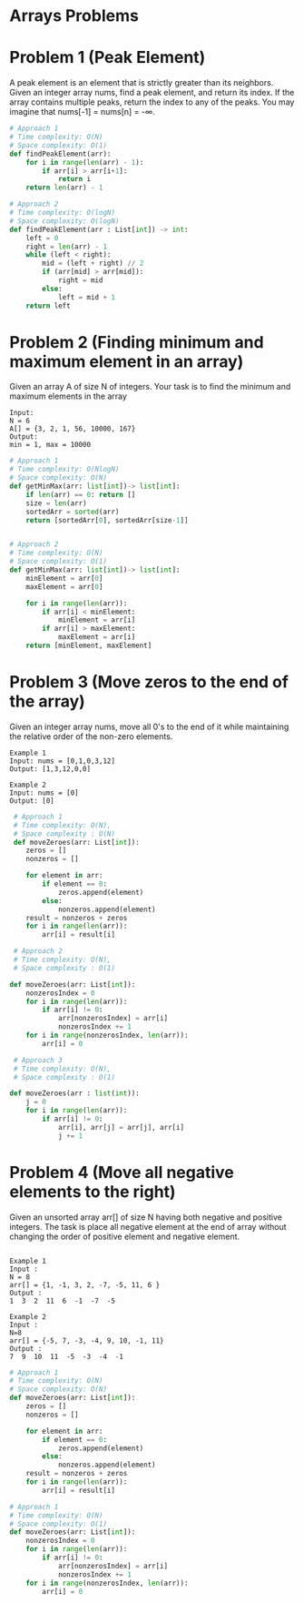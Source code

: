 # Arrays Problems

# Problem 1 (Peak Element)

A peak element is an element that is strictly greater than its neighbors.
Given an integer array nums, find a peak element, and return its index.
If the array contains multiple peaks, return the index to any of the peaks.
You may imagine that nums[-1] = nums[n] = -∞.

```python
# Approach 1
# Time complexity: O(N)
# Space complexity: O(1)
def findPeakElement(arr):
    for i in range(len(arr) - 1):
        if arr[i] > arr[i+1]:
            return i
    return len(arr) - 1
```

```python
# Approach 2
# Time complexity: O(logN)
# Space complexity: O(logN)
def findPeakElement(arr : List[int]) -> int:
    left = 0
    right = len(arr) - 1
    while (left < right):
        mid = (left + right) // 2
        if (arr[mid] > arr[mid]):
            right = mid
        else:
            left = mid + 1
    return left
```

# Problem 2 (Finding minimum and maximum element in an array)

Given an array A of size N of integers.
Your task is to find the minimum and maximum elements in the array

```
Input:
N = 6
A[] = {3, 2, 1, 56, 10000, 167}
Output:
min = 1, max = 10000
```

```python
# Approach 1
# Time complexity: O(NlogN)
# Space complexity: O(N)
def getMinMax(arr: list[int])-> list[int]:
    if len(arr) == 0: return []
    size = len(arr)
    sortedArr = sorted(arr)
    return [sortedArr[0], sortedArr[size-1]]

```

```python

# Approach 2
# Time complexity: O(N)
# Space complexity: O(1)
def getMinMax(arr: list[int])-> list[int]:
    minElement = arr[0]
    maxElement = arr[0]

    for i in range(len(arr)):
        if arr[i] < minElement:
            minElement = arr[i]
        if arr[i] > maxElement:
            maxElement = arr[i]
    return [minElement, maxElement]
```

# Problem 3 (Move zeros to the end of the array)

Given an integer array nums, move all 0's to the end of it
while maintaining the relative order of the non-zero elements.

```
Example 1
Input: nums = [0,1,0,3,12]
Output: [1,3,12,0,0]

Example 2
Input: nums = [0]
Output: [0]

```

```python
 # Approach 1
 # Time complexity: O(N),
 # Space complexity : O(N)
 def moveZeroes(arr: List[int]):
    zeros = []
    nonzeros = []

    for element in arr:
        if element == 0:
            zeros.append(element)
        else:
            nonzeros.append(element)
    result = nonzeros + zeros
    for i in range(len(arr)):
        arr[i] = result[i]

```

```python
 # Approach 2
 # Time complexity: O(N),
 # Space complexity : O(1)

def moveZeroes(arr: List[int]):
    nonzerosIndex = 0
    for i in range(len(arr)):
        if arr[i] != 0:
            arr[nonzerosIndex] = arr[i]
            nonzerosIndex += 1
    for i in range(nonzerosIndex, len(arr)):
        arr[i] = 0
```

```python
 # Approach 3
 # Time complexity: O(N),
 # Space complexity : O(1)

def moveZeroes(arr : list(int)):
    j = 0
    for i in range(len(arr)):
        if arr[i] != 0:
            arr[i], arr[j] = arr[j], arr[i]
            j += 1
```

# Problem 4 (Move all negative elements to the right)

Given an unsorted array arr[] of size N having both negative and positive integers. The task is place all negative element at the end of array without changing the order of positive element and negative element.

```

Example 1
Input :
N = 8
arr[] = {1, -1, 3, 2, -7, -5, 11, 6 }
Output :
1  3  2  11  6  -1  -7  -5

Example 2
Input :
N=8
arr[] = {-5, 7, -3, -4, 9, 10, -1, 11}
Output :
7  9  10  11  -5  -3  -4  -1

```

```python
# Approach 1
# Time complexity: O(N)
# Space complexity: O(N)
def moveZeroes(arr: List[int]):
    zeros = []
    nonzeros = []

    for element in arr:
        if element == 0:
            zeros.append(element)
        else:
            nonzeros.append(element)
    result = nonzeros + zeros
    for i in range(len(arr)):
        arr[i] = result[i]
```

```python
# Approach 1
# Time complexity: O(N)
# Space complexity: O(1)
def moveZeroes(arr: List[int]):
    nonzerosIndex = 0
    for i in range(len(arr)):
        if arr[i] != 0:
            arr[nonzerosIndex] = arr[i]
            nonzerosIndex += 1
    for i in range(nonzerosIndex, len(arr)):
        arr[i] = 0
```
